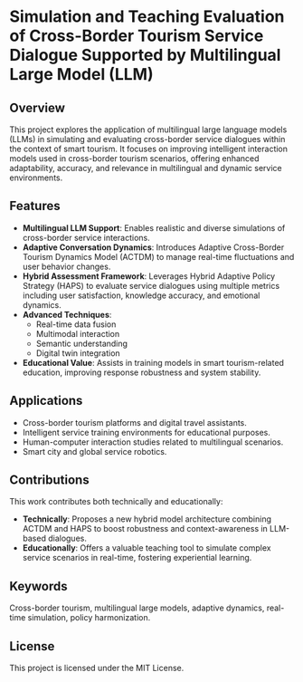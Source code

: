 # Simulation and Teaching Evaluation of Cross-Border Tourism Service Dialogue Supported by Multilingual Large Model (LLM)

## Overview

This project explores the application of multilingual large language models (LLMs) in simulating and evaluating cross-border service dialogues within the context of smart tourism. It focuses on improving intelligent interaction models used in cross-border tourism scenarios, offering enhanced adaptability, accuracy, and relevance in multilingual and dynamic service environments.

## Features

- **Multilingual LLM Support**: Enables realistic and diverse simulations of cross-border service interactions.
- **Adaptive Conversation Dynamics**: Introduces Adaptive Cross-Border Tourism Dynamics Model (ACTDM) to manage real-time fluctuations and user behavior changes.
- **Hybrid Assessment Framework**: Leverages Hybrid Adaptive Policy Strategy (HAPS) to evaluate service dialogues using multiple metrics including user satisfaction, knowledge accuracy, and emotional dynamics.
- **Advanced Techniques**:
  - Real-time data fusion
  - Multimodal interaction
  - Semantic understanding
  - Digital twin integration
- **Educational Value**: Assists in training models in smart tourism-related education, improving response robustness and system stability.

## Applications

- Cross-border tourism platforms and digital travel assistants.
- Intelligent service training environments for educational purposes.
- Human-computer interaction studies related to multilingual scenarios.
- Smart city and global service robotics.

## Contributions

This work contributes both technically and educationally:
- **Technically**: Proposes a new hybrid model architecture combining ACTDM and HAPS to boost robustness and context-awareness in LLM-based dialogues.
- **Educationally**: Offers a valuable teaching tool to simulate complex service scenarios in real-time, fostering experiential learning.

## Keywords

Cross-border tourism, multilingual large models, adaptive dynamics, real-time simulation, policy harmonization.

## License

This project is licensed under the MIT License.
